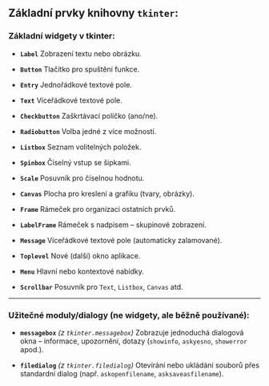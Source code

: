 ## **Základní prvky knihovny `tkinter`**:

### **Základní widgety v tkinter:**

* **`Label`**
  Zobrazení textu nebo obrázku.

* **`Button`**
  Tlačítko pro spuštění funkce.

* **`Entry`**
  Jednořádkové textové pole.

* **`Text`**
  Víceřádkové textové pole.

* **`Checkbutton`**
  Zaškrtávací políčko (ano/ne).

* **`Radiobutton`**
  Volba jedné z více možností.

* **`Listbox`**
  Seznam volitelných položek.

* **`Spinbox`**
  Číselný vstup se šipkami.

* **`Scale`**
  Posuvník pro číselnou hodnotu.

* **`Canvas`**
  Plocha pro kreslení a grafiku (tvary, obrázky).

* **`Frame`**
  Rámeček pro organizaci ostatních prvků.

* **`LabelFrame`**
  Rámeček s nadpisem – skupinové zobrazení.

* **`Message`**
  Víceřádkové textové pole (automaticky zalamované).

* **`Toplevel`**
  Nové (další) okno aplikace.

* **`Menu`**
  Hlavní nebo kontextové nabídky.

* **`Scrollbar`**
  Posuvník pro `Text`, `Listbox`, `Canvas` atd.

---

### **Užitečné moduly/dialogy (ne widgety, ale běžně používané):**

* **`messagebox`** *(z `tkinter.messagebox`)*
  Zobrazuje jednoduchá dialogová okna – informace, upozornění, dotazy (`showinfo`, `askyesno`, `showerror` apod.).

* **`filedialog`** *(z `tkinter.filedialog`)*
  Otevírání nebo ukládání souborů přes standardní dialog (např. `askopenfilename`, `asksaveasfilename`).


